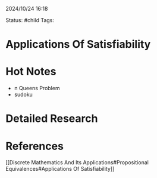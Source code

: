 2024/10/24
16:18

Status: #child
Tags:
# Applications Of Satisfiability

# Hot Notes
- n Queens Problem
- sudoku

# Detailed Research



# References

[[Discrete Mathematics And Its Applications#Propositional Equivalences#Applications Of Satisfiability]]